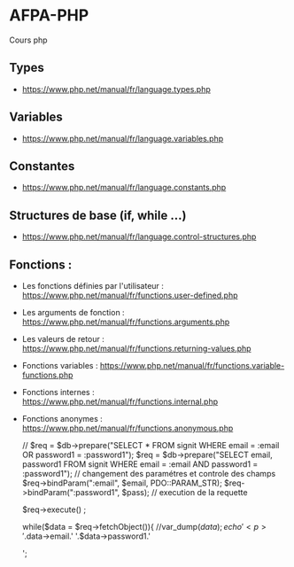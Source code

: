 # AFPA-PHP
Cours php

## Types
- https://www.php.net/manual/fr/language.types.php

## Variables 
- https://www.php.net/manual/fr/language.variables.php

## Constantes
- https://www.php.net/manual/fr/language.constants.php

## Structures de base (if, while ...)
- https://www.php.net/manual/fr/language.control-structures.php

## Fonctions :
- Les fonctions définies par l'utilisateur : https://www.php.net/manual/fr/functions.user-defined.php
- Les arguments de fonction :  https://www.php.net/manual/fr/functions.arguments.php
- Les valeurs de retour : https://www.php.net/manual/fr/functions.returning-values.php
- Fonctions variables : https://www.php.net/manual/fr/functions.variable-functions.php
- Fonctions internes : https://www.php.net/manual/fr/functions.internal.php
- Fonctions anonymes : https://www.php.net/manual/fr/functions.anonymous.php


    // $req = $db->prepare("SELECT * FROM signit WHERE email = :email OR password1 = :password1");
    $req = $db->prepare("SELECT email, password1 FROM signit WHERE email = :email AND password1 = :password1");
    // changement des paramétres et controle des champs
    $req->bindParam(":email", $email, PDO::PARAM_STR);
    $req->bindParam(":password1", $pass);
    // execution de la requette

    $req->execute() ;

    while($data = $req->fetchObject()){
        //var_dump($data);
         echo '<p>'.$data->email.'  '.$data->password1.'  </p>';
